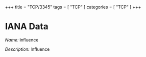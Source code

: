 +++
title = "TCP/3345"
tags = [ "TCP" ]
categories = [ "TCP" ]
+++

# IANA Data

_Name:_ influence

_Description:_ Influence

